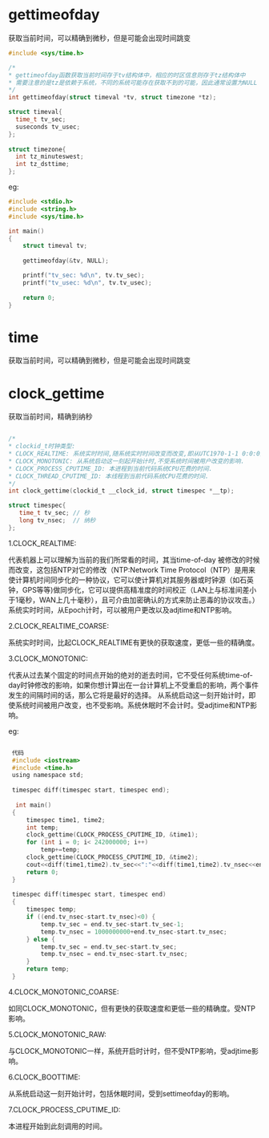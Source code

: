 # gettimeofday 

获取当前时间，可以精确到微秒，但是可能会出现时间跳变

```c
#include <sys/time.h>

/*
* gettimeofday函数获取当前时间存于tv结构体中，相应的时区信息则存于tz结构体中
* 需要注意的是tz是依赖于系统，不同的系统可能存在获取不到的可能，因此通常设置为NULL 
*/
int gettimeofday(struct timeval *tv, struct timezone *tz);

struct timeval{
  time_t tv_sec;
  suseconds tv_usec;
};
  
struct timezone{
  int tz_minuteswest; 
  int tz_dsttime;
};

```

eg:

```c
#include <stdio.h>
#include <string.h>
#include <sys/time.h>

int main()
{
    struct timeval tv; 
    
    gettimeofday(&tv, NULL);

    printf("tv_sec: %d\n", tv.tv_sec);
    printf("tv_usec: %d\n", tv.tv_usec);
    
    return 0;
}

```

# time 

获取当前时间，可以精确到微秒，但是可能会出现时间跳变

# clock_gettime

获取当前时间，精确到纳秒

```c

/*
* clockid_t时钟类型:
* CLOCK_REALTIME: 系统实时时间,随系统实时时间改变而改变,即从UTC1970-1-1 0:0:0开始计时, 中间时刻如果系统时间被用户改成其他,则对应的时间相应改变.
* CLOCK_MONOTONIC: 从系统启动这一刻起开始计时,不受系统时间被用户改变的影响.
* CLOCK_PROCESS_CPUTIME_ID: 本进程到当前代码系统CPU花费的时间.
* CLOCK_THREAD_CPUTIME_ID: 本线程到当前代码系统CPU花费的时间.
*/
int clock_gettime(clockid_t __clock_id, struct timespec *__tp);

struct timespec{
   time_t tv_sec; // 秒
   long tv_nsec;  // 纳秒
};


```

1.CLOCK_REALTIME:

代表机器上可以理解为当前的我们所常看的时间，其当time-of-day 被修改的时候而改变，这包括NTP对它的修改（NTP:Network Time Protocol（NTP）是用来使计算机时间同步化的一种协议，它可以使计算机对其服务器或时钟源（如石英钟，GPS等等)做同步化，它可以提供高精准度的时间校正（LAN上与标准间差小于1毫秒，WAN上几十毫秒），且可介由加密确认的方式来防止恶毒的协议攻击。）系统实时时间，从Epoch计时，可以被用户更改以及adjtime和NTP影响。

2.CLOCK_REALTIME_COARSE:

系统实时时间，比起CLOCK_REALTIME有更快的获取速度，更低一些的精确度。

3.CLOCK_MONOTONIC:

代表从过去某个固定的时间点开始的绝对的逝去时间，它不受任何系统time-of-day时钟修改的影响，如果你想计算出在一台计算机上不受重启的影响，两个事件发生的间隔时间的话，那么它将是最好的选择。 从系统启动这一刻开始计时，即使系统时间被用户改变，也不受影响。系统休眠时不会计时。受adjtime和NTP影响。

eg:

```c

 代码
 #include <iostream>
 #include <time.h>
 using namespace std;
  
 timespec diff(timespec start, timespec end);
  
  int main()
 {
     timespec time1, time2;
     int temp;
     clock_gettime(CLOCK_PROCESS_CPUTIME_ID, &time1);
     for (int i = 0; i< 242000000; i++)
         temp+=temp;
     clock_gettime(CLOCK_PROCESS_CPUTIME_ID, &time2);
     cout<<diff(time1,time2).tv_sec<<":"<<diff(time1,time2).tv_nsec<<endl;
     return 0;
 }
  
 timespec diff(timespec start, timespec end)
 {
     timespec temp;
     if ((end.tv_nsec-start.tv_nsec)<0) {
         temp.tv_sec = end.tv_sec-start.tv_sec-1;
         temp.tv_nsec = 1000000000+end.tv_nsec-start.tv_nsec;
     } else {
         temp.tv_sec = end.tv_sec-start.tv_sec;
         temp.tv_nsec = end.tv_nsec-start.tv_nsec;
     }
     return temp;
 }

```

4.CLOCK_MONOTONIC_COARSE: 

如同CLOCK_MONOTONIC，但有更快的获取速度和更低一些的精确度。受NTP影响。

5.CLOCK_MONOTONIC_RAW: 

与CLOCK_MONOTONIC一样，系统开启时计时，但不受NTP影响，受adjtime影响。

6.CLOCK_BOOTTIME: 

从系统启动这一刻开始计时，包括休眠时间，受到settimeofday的影响。

7.CLOCK_PROCESS_CPUTIME_ID: 

本进程开始到此刻调用的时间。



